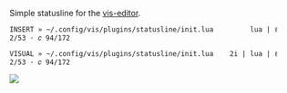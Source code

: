 Simple statusline for the [vis-editor](https://github.com/martanne/vis).

```INSERT » ~/.config/vis/plugins/statusline/init.lua         lua | ℓ 2/53 · 𝑐 94/172```

```VISUAL » ~/.config/vis/plugins/statusline/init.lua    2i | lua | ℓ 2/53 · 𝑐 94/172```


![](image.png)
